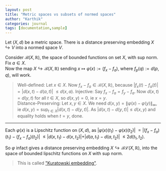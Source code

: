 ```yaml
---
layout: post
title: "Metric spaces vs subsets of normed spaces"
author: "Karthik"
categories: journal
tags: [documentation,sample]
---
```


Let ${ (X, d) }$ be a metric space. There is a distance preserving embedding ${ X \hookrightarrow V }$ into a normed space ${ V .}$ 

Consider ${ \mathcal{B}(X, \mathbb{R}) },$ the space of bounded functions on set ${ X },$ with sup norm. Fix ${ a \in X }.$   
Now the map ${ X \hookrightarrow \mathcal{B}(X, \mathbb{R}) }$ sending ${ x \mapsto \varphi(x) := ( f _x - f _a ) },$ where ${ f _p (q) := d(p,q) },$ will work.   
> Well-defined: Let ${ x \in X }.$ Now ${ f _x - f _a \in \mathcal{B}(X, \mathbb{R}) },$ because ${ \vert f _x (t) - f _a (t) \vert }$ ${ = \vert d(x,t) - d(a,t) \vert }$ ${ \leq d(x,a) }.$ 
> Injective: Say ${ f _{x} - f _a = f _{y} - f _{a} }.$ Now ${ d(x,t) = d(y,t) }$ for all ${ t \in X },$ so ${ d(x,y) = 0 ,}$ ie ${ x=y }.$  
> Distance-Preserving: Let ${ x, y \in X }.$ We need ${ d(x,y) = \lVert \varphi (x) - \varphi(y) \rVert _{\infty} },$ ie ${ d(x,y) = \sup _{t \in X} \vert d(x,t) - d(y,t) \vert }.$ As ${ \vert d(x,t) - d(y,t) \vert \leq d(x,y) }$ and equality holds when ${ t = y },$ done. 

---

Each ${ \varphi(x) }$ is a Lipschitz function on ${ (X,d) },$ as ${ \vert \varphi(x) (t _1) - \varphi(x) (t _2) \vert }$ ${ = \vert (f _x - f _a)(t _1) - (f _x - f _a)(t _2) \vert }$ ${ \leq \vert d(x, t _1) - d(x,t _2) \vert + \vert d(a, t _1) - d(a,t _2) \vert  }$ ${ \leq 2 d(t _1, t _2) }.$ 

So ${ \varphi }$ infact gives a distance preserving embedding ${ X \hookrightarrow \mathcal{BL}(X, \mathbb{R}) },$ into the space of bounded  lipschitz functions on ${ X }$ with sup norm.

> This is called ["Kuratowski embedding"](https://en.m.wikipedia.org/wiki/Kuratowski_embedding). 
